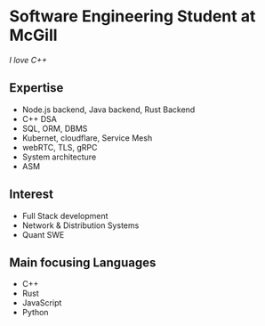 # Software Engineering Student at McGill

*I love C++*


## Expertise
- Node.js backend, Java backend, Rust Backend
- C++ DSA
- SQL, ORM, DBMS
- Kubernet, cloudflare, Service Mesh
- webRTC, TLS, gRPC
- System architecture
- ASM

## Interest
- Full Stack development
- Network & Distribution Systems
- Quant SWE

## Main focusing Languages
- C++
- Rust
- JavaScript
- Python
  
